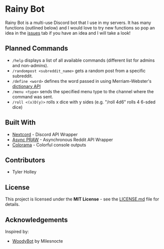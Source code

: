 # Rainy Bot
Rainy Bot is a multi-use Discord bot that I use in my servers. It has many functions (outlined below) and I would love to try new functions so pop an idea in the [issues](https://github.com/tholley7/Rainy_Bot/issues) tab if you have an idea and I will take a look!

## Planned Commands
- `/help` displays a list of all available commands (different list for admins and non-admins).
- `/randompost <subreddit_name>` gets a random post from a specific subreddit.
- `/define <word>` defines the word passed in using Merriam-Webster's [dictionary API](https://dictionaryapi.com/)
- `/menu <type>` sends the specified menu type to the channel where the command was sent.
- `/roll <(x)D(y)>` rolls x dice with y sides (e.g. "/roll 4d6" rolls 4 6-sded dice)

## Built With
- [Nextcord](https://nextcord.readthedocs.io/) - Discord API Wrapper
- [Async PRAW](https://asyncpraw.readthedocs.io/en/stable/code_overview/models/subreddit.html) - Asynchronous Reddit API Wrapper
- [Colorama](https://pypi.org/project/colorama/) - Colorful console outputs

## Contributors
- Tyler Holley

## License
This project is licensed under the **MIT License** - see the [LICENSE.md](LICENSE.md) file for details.

## Acknowledgements
Inspired by:

- [WoodyBot](https://github.com/Milesnocte/WoodyBot) by Milesnocte